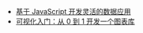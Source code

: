 * [基于 JavaScript 开发灵活的数据应用](https://juejin.cn/book/6844733715671695374)
* [可视化入门：从 0 到 1 开发一个图表库](https://juejin.cn/book/7031893648145186824?enter_from=course_center)